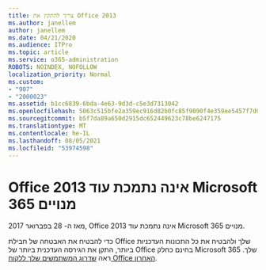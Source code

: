 ```yaml
---
title: צריך להתקין את Office 2013
ms.author: janellem
author: janellem
ms.date: 04/21/2020
ms.audience: ITPro
ms.topic: article
ms.service: o365-administration
ROBOTS: NOINDEX, NOFOLLOW
localization_priority: Normal
ms.custom:
- "907"
- "2000023"
ms.assetid: b1cc6839-6bda-4e63-9d3d-c5e3d7313042
ms.openlocfilehash: 5063c515bfe2a359ec916d82b0fc85f9090f4e359ee5457f7d007693b71f7a06
ms.sourcegitcommit: b5f7da89a650d2915dc652449623c78be6247175
ms.translationtype: MT
ms.contentlocale: he-IL
ms.lasthandoff: 08/05/2021
ms.locfileid: "53974598"
---
```

# <a name="office-2013-is-no-longer-supported-in-microsoft-365-subscriptions"></a>Office 2013 אינה נתמכת עוד Microsoft 365 מנויים

מאז ה- 28 בפברואר 2017, Office 2013 אינה נתמכת עוד Microsoft 365 מנויים.
  
כדי להבטיח את האבטחה של חבילת Office שלך ולהבטיח את כל התכונות העדכניות ביותר, התקן את הגירסה העדכנית ביותר של Office בחינם כחלק Microsoft 365 שלך. ראה [שדרוג המשתמשים שלך ללקוח Office האחרון](https://docs.microsoft.com/microsoft-365/admin/setup/upgrade-users-to-latest-office-client).
  